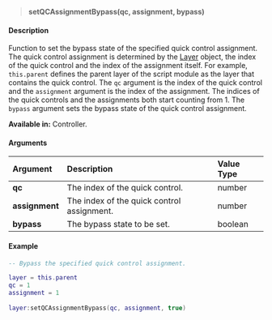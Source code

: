 >**setQCAssignmentBypass(qc, assignment, bypass)**

#### Description

Function to set the bypass state of the specified quick control assignment. The quick control assignment is determined by the [Layer](./Layer.md) object, the index of the quick control and the index of the assignment itself. For example, ``this.parent`` defines the parent layer of the script module as the layer that contains the quick control. The ``qc`` argument is the index of the quick control and the ``assignment`` argument is the index of the assignment. The indices of the quick controls and the assignments both start counting from 1. The ``bypass`` argument sets the bypass state of the quick control assignment.

**Available in:** Controller.

#### Arguments

|Argument|Description|Value Type|
|:-|:-|:-|
|**qc**|The index of the quick control.|number|
|**assignment**|The index of the quick control assignment.|number|
|**bypass**|The bypass state to be set.|boolean|

#### Example

```lua
-- Bypass the specified quick control assignment.

layer = this.parent
qc = 1
assignment = 1
    
layer:setQCAssignmentBypass(qc, assignment, true)
```

